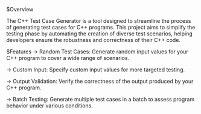 $Overview

The C++ Test Case Generator is a tool designed to streamline the process of generating test cases for C++ programs.
This project aims to simplify the testing phase by automating the creation of diverse test scenarios, helping developers 
ensure the robustness and correctness of their C++ code.

$Features
-> Random Test Cases: Generate random input values for your C++ program to cover a wide range of scenarios.

-> Custom Input: Specify custom input values for more targeted testing.

-> Output Validation: Verify the correctness of the output produced by your C++ program.

-> Batch Testing: Generate multiple test cases in a batch to assess program behavior under various conditions.

